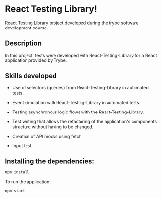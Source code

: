 # React Testing Library!

React Testing Library project developed during the trybe software development course.


## Description

In this project, tests were developed with React-Testing-Library for a React application provided by Trybe.


## Skills developed

* Use of selectors (queries) from React-Testing-Library in automated tests.

* Event simulation with React-Testing-Library in automated tests.

* Testing asynchronous logic flows with the React-Testing-Library.

* Test writing that allows the refactoring of the application's components structure without having to be changed.

* Creation of API mocks using fetch.

* Input test.


## Installing the dependencies:

```sh
npm install
```

To run the application:
```sh
npm start
```